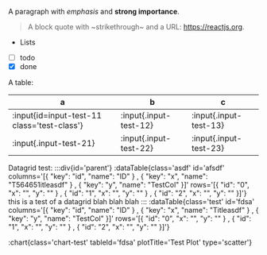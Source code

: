 A paragraph with *emphasis* and **strong importance**.
> A block quote with ~strikethrough~ and a URL: https://reactjs.org.
* Lists
* [ ] todo
* [x] done

A table:

|   a  |   b   | c |
| - | - | - |
| :input{id=input-test-11 class='test-class'} | :input{.input-test-12} | :input{.input-test-13} |
| :input{.input-test-21} | :input{.input-test-22} | :input{.input-test-23} |

Datagrid test:
:::div{id='parent'}
:dataTable{class='asdf' id='afsdf' columns='[{ "key": "id", "name": "ID" } , { "key": "x", "name": "T564651itleasdf" } , { "key": "y", "name": "TestCol" }]' rows='[{ "id": "0", "x": "", "y": "" } , { "id": "1", "x": "", "y": "" } , { "id": "2", "x": "", "y": "" }]'}
this is a test of a datagrid blah blah blah
:::
:dataTable{class='test' id='fdsa' columns='[{ "key": "id", "name": "ID" } , { "key": "x", "name": "Titleasdf" } , { "key": "y", "name": "TestCol" }]' rows='[{ "id": "0", "x": "", "y": "" } , { "id": "1", "x": "", "y": "" } , { "id": "2", "x": "", "y": "" }]'}

:chart{class='chart-test' tableId='fdsa' plotTitle='Test Plot' type='scatter'}